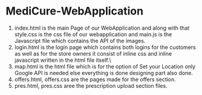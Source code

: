 # MediCure-WebApplication
1.  index.html is the main Page of our WebApplication and along with that style.css is the css file of our webapplication and main.js is the Javascript file which contains the API of the images.
2.  login.html is the login page which contains both logins for the customers as well as for the store owners it consist of inline css and inline javascript written
in the html file itself.\
3.  map.html is the html file which is for the option of Set your Location only Google API is needed else everything is done designing part also done.
4.  offers.html, offers.css are the pages made for the offers section.
5.  pres.html, pres.css aree the prescription upload section files.
